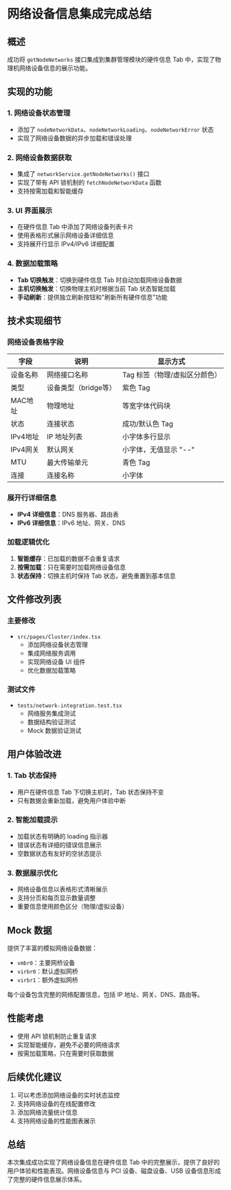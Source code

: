 # 网络设备信息集成完成总结

## 概述
成功将 `getNodeNetworks` 接口集成到集群管理模块的硬件信息 Tab 中，实现了物理机网络设备信息的展示功能。

## 实现的功能

### 1. 网络设备状态管理
- 添加了 `nodeNetworkData`、`nodeNetworkLoading`、`nodeNetworkError` 状态
- 实现了网络设备数据的异步加载和错误处理

### 2. 网络设备数据获取
- 集成了 `networkService.getNodeNetworks()` 接口
- 实现了带有 API 锁机制的 `fetchNodeNetworkData` 函数
- 支持按需加载和智能缓存

### 3. UI 界面展示
- 在硬件信息 Tab 中添加了网络设备列表卡片
- 使用表格形式展示网络设备详细信息
- 支持展开行显示 IPv4/IPv6 详细配置

### 4. 数据加载策略
- **Tab 切换触发**：切换到硬件信息 Tab 时自动加载网络设备数据
- **主机切换触发**：切换物理主机时根据当前 Tab 状态智能加载
- **手动刷新**：提供独立刷新按钮和"刷新所有硬件信息"功能

## 技术实现细节

### 网络设备表格字段
| 字段 | 说明 | 显示方式 |
|------|------|----------|
| 设备名称 | 网络接口名称 | Tag 标签（物理/虚拟区分颜色） |
| 类型 | 设备类型（bridge等） | 紫色 Tag |
| MAC地址 | 物理地址 | 等宽字体代码块 |
| 状态 | 连接状态 | 成功/默认色 Tag |
| IPv4地址 | IP 地址列表 | 小字体多行显示 |
| IPv4网关 | 默认网关 | 小字体，无值显示 "--" |
| MTU | 最大传输单元 | 青色 Tag |
| 连接 | 连接名称 | 小字体 |

### 展开行详细信息
- **IPv4 详细信息**：DNS 服务器、路由表
- **IPv6 详细信息**：IPv6 地址、网关、DNS

### 加载逻辑优化
1. **智能缓存**：已加载的数据不会重复请求
2. **按需加载**：只在需要时加载网络设备信息
3. **状态保持**：切换主机时保持 Tab 状态，避免重置到基本信息

## 文件修改列表

### 主要修改
- `src/pages/Cluster/index.tsx`
  - 添加网络设备状态管理
  - 集成网络服务调用
  - 实现网络设备 UI 组件
  - 优化数据加载策略

### 测试文件
- `tests/network-integration.test.tsx`
  - 网络服务集成测试
  - 数据结构验证测试
  - Mock 数据验证测试

## 用户体验改进

### 1. Tab 状态保持
- 用户在硬件信息 Tab 下切换主机时，Tab 状态保持不变
- 只有数据会重新加载，避免用户体验中断

### 2. 智能加载提示
- 加载状态有明确的 loading 指示器
- 错误状态有详细的错误信息展示
- 空数据状态有友好的空状态提示

### 3. 数据展示优化
- 网络设备信息以表格形式清晰展示
- 支持分页和每页显示数量调整
- 重要信息使用颜色区分（物理/虚拟设备）

## Mock 数据
提供了丰富的模拟网络设备数据：
- `vmbr0`：主要网桥设备
- `virbr0`：默认虚拟网桥
- `virbr1`：额外虚拟网桥

每个设备包含完整的网络配置信息，包括 IP 地址、网关、DNS、路由等。

## 性能考虑
- 使用 API 锁机制防止重复请求
- 实现智能缓存，避免不必要的网络请求
- 按需加载策略，只在需要时获取数据

## 后续优化建议
1. 可以考虑添加网络设备的实时状态监控
2. 支持网络设备的在线配置修改
3. 添加网络流量统计信息
4. 支持网络设备的性能图表展示

## 总结
本次集成成功实现了网络设备信息在硬件信息 Tab 中的完整展示，提供了良好的用户体验和性能表现。网络设备信息与 PCI 设备、磁盘设备、USB 设备信息形成了完整的硬件信息展示体系。
